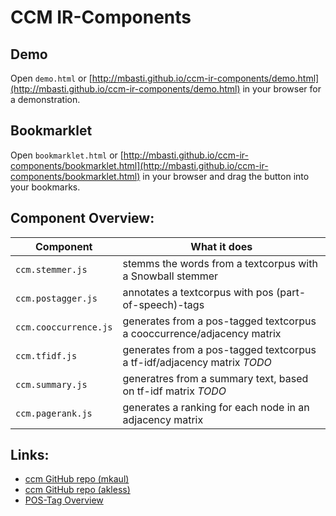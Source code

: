 # CCM IR-Components

## Demo
Open ```demo.html``` or [http://mbasti.github.io/ccm-ir-components/demo.html](http://mbasti.github.io/ccm-ir-components/demo.html)  in your browser for a demonstration.

## Bookmarklet
Open ```bookmarklet.html``` or [http://mbasti.github.io/ccm-ir-components/bookmarklet.html](http://mbasti.github.io/ccm-ir-components/bookmarklet.html) in your browser and drag the button into your bookmarks.

## Component Overview:
| Component    | What it does     |
| ------------- |-------------|
| ```ccm.stemmer.js``` | stemms the words from a textcorpus with a Snowball stemmer |
| ```ccm.postagger.js``` | annotates a textcorpus with pos (part-of-speech)-tags |
| ```ccm.cooccurrence.js``` | generates from a pos-tagged textcorpus a cooccurrence/adjacency matrix |
| ```ccm.tfidf.js``` | generates from a pos-tagged textcorpus a tf-idf/adjacency matrix *TODO*|
| ```ccm.summary.js``` | generatres from a summary text, based on tf-idf matrix *TODO*|
| ```ccm.pagerank.js``` | generates a ranking for each node in an adjacency matrix |

## Links:
* [ccm GitHub repo (mkaul)](https://github.com/mkaul/ccm-components)
* [ccm GitHub repo (akless)](https://github.com/akless/ccm-components)
* [POS-Tag Overview](https://www.ling.upenn.edu/courses/Fall_2003/ling001/penn_treebank_pos.html)
